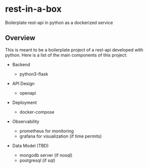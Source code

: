 # rest-in-a-box
Boilerplate rest-api in python as a dockerized service

## Overview 
This is meant to be a boilerplate project of a rest-api developed with python. Here is a list of the main components of this project:  

- Backend
    - python3-flask  
    
- API Design 
    - openapi  

- Deployment 
    - docker-compose  

- Observability 
    - prometheus for monitoring
    - grafana for visualization (if time permits)
 
- Data Model (TBD)
    - mongodb server (if nosql)
    - postgresql (if sql)
